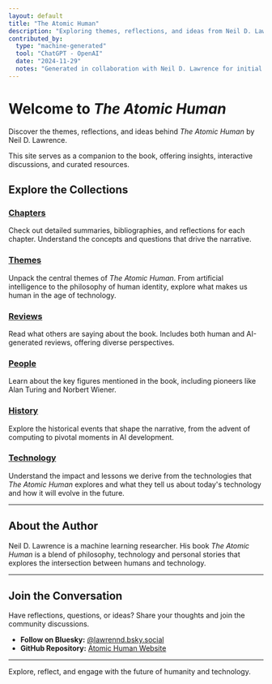 ```yaml
---
layout: default
title: "The Atomic Human"
description: "Exploring themes, reflections, and ideas from Neil D. Lawrence's book 'The Atomic Human'."
contributed_by:
  type: "machine-generated"
  tool: "ChatGPT - OpenAI"
  date: "2024-11-29"
  notes: "Generated in collaboration with Neil D. Lawrence for initial site setup."
---
```


<!--https://www.coryzue.com/writing/bluesky-comments/-->

# Welcome to *The Atomic Human*

Discover the themes, reflections, and ideas behind *The Atomic Human* by Neil D. Lawrence. 

This site serves as a companion to the book, offering insights, interactive discussions, and curated resources.

## Explore the Collections

### **[Chapters](chapters)**

Check out detailed summaries, bibliographies, and reflections for each chapter. Understand the concepts and questions that drive the narrative.

### **[Themes](themes)**

Unpack the central themes of *The Atomic Human*. From artificial intelligence to the philosophy of human identity, explore what makes us human in the age of technology.

### **[Reviews](reviews)**

Read what others are saying about the book. Includes both human and AI-generated reviews, offering diverse perspectives.

### **[People](people)**

Learn about the key figures mentioned in the book, including pioneers like Alan Turing and Norbert Wiener.

### **[History](history)**

Explore the historical events that shape the narrative, from the advent of computing to pivotal moments in AI development.

### **[Technology](technology)**

Understand the impact and lessons we derive from the technologies that *The Atomic Human* explores and what they tell us about today's technology and how it will evolve in the future.

---

## About the Author

Neil D. Lawrence is a machine learning researcher. His book *The Atomic Human* is a blend of philosophy, technology and personal stories that explores the intersection between humans and technology.

---

## Join the Conversation

Have reflections, questions, or ideas? Share your thoughts and join the community discussions.

- **Follow on Bluesky:** [@lawrennd.bsky.social](https://bsky.app/profile/lawrennd.bsky.social)
- **GitHub Repository:** [Atomic Human Website](https://github.com/atomichuman/atomichuman.github.io)

---

Explore, reflect, and engage with the future of humanity and technology.

